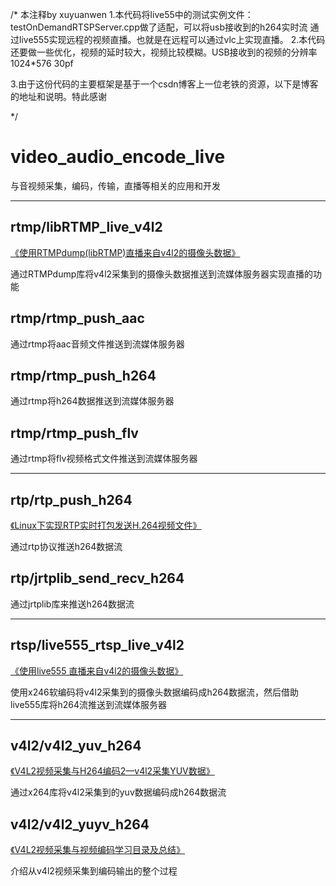 /*
本注释by xuyuanwen
1.本代码将live55中的测试实例文件：testOnDemandRTSPServer.cpp做了适配，可以将usb接收到的h264实时流
  通过live555实现远程的视频直播。也就是在远程可以通过vlc上实现直播。
2.本代码还要做一些优化，视频的延时较大，视频比较模糊。USB接收到的视频的分辨率1024*576 30pf

3.由于这份代码的主要框架是基于一个csdn博客上一位老铁的资源，以下是博客的地址和说明。特此感谢

*/





# video_audio_encode_live

与音视频采集，编码，传输，直播等相关的应用和开发

----------------------------------------------------------------------------


rtmp/libRTMP_live_v4l2
----------------------

[《使用RTMPdump(libRTMP)直播来自v4l2的摄像头数据》](https://blog.csdn.net/li_wen01/article/details/71548079)

通过RTMPdump库将v4l2采集到的摄像头数据推送到流媒体服务器实现直播的功能


rtmp/rtmp_push_aac
--------------

通过rtmp将aac音频文件推送到流媒体服务器


rtmp/rtmp_push_h264
--------------------

通过rtmp将h264数据推送到流媒体服务器


rtmp/rtmp_push_flv
------------------

通过rtmp将flv视频格式文件推送到流媒体服务器

----------------------------------------------------------------------


rtp/rtp_push_h264
-------------------
[《Linux下实现RTP实时打包发送H.264视频文件》](https://blog.csdn.net/li_wen01/article/details/69499466)

通过rtp协议推送h264数据流



rtp/jrtplib_send_recv_h264
-----------------------

通过jrtplib库来推送h264数据流

----------------------------------------------------------------------

rtsp/live555_rtsp_live_v4l2
---------------------------

[《使用live555 直播来自v4l2的摄像头数据》](https://blog.csdn.net/li_wen01/article/details/59523963)

使用x246软编码将v4l2采集到的摄像头数据编码成h264数据流，然后借助live555库将h264流推送到流媒体服务器


-----------------------------------------------------------------------

v4l2/v4l2_yuv_h264
-----------------
[《V4L2视频采集与H264编码2—v4l2采集YUV数据》](https://blog.csdn.net/li_wen01/article/details/53557949)

通过x264库将v4l2采集到的yuv数据编码成h264数据流



v4l2/v4l2_yuyv_h264
-----------------
[《V4L2视频采集与视频编码学习目录及总结》](https://blog.csdn.net/li_wen01/article/details/70454366)

介绍从v4l2视频采集到编码输出的整个过程


















